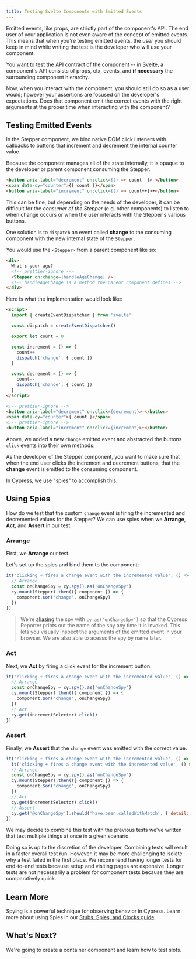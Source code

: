 ```yaml
---
title: Testing Svelte Components with Emitted Events
---
```


Emitted events, like props, are strictly part of the component's API. The end
user of your application is not even aware of the concept of emitted events.
This means that when you're testing emitted events, the _user_ you should keep
in mind while writing the test is the developer who will use your component.

You want to test the API contract of the component -- in Svelte, a component's
API consists of props, ctx, events, and **if necessary** the surrounding
component hierarchy.

Now, when you interact with the component, you should still do so as a user
would; however your assertions are focused on the developer's expectations. Does
that component emit the correct events with the right arguments at the proper
time when interacting with the component?

## Testing Emitted Events

In the Stepper component, we bind native DOM click listeners with callbacks to
buttons that increment and decrement the internal counter value.

Because the component manages all of the state internally, it is opaque to the
developer or parent component consuming the Stepper.

```html
<button aria-label="decrement" on:click={() => count--}>-</button>
<span data-cy="counter">{{ count }}</span>
<button aria-label="increment" on:click={() => count++}>+</button>
```

This can be fine, but depending on the needs of the developer, it can be
difficult for the _consumer of the Stepper_ (e.g. other components) to listen to
when change occurs or when the user interacts with the Stepper's various
buttons.

One solution is to `dispatch` an event called **change** to the consuming
component with the new internal state of the `Stepper`.

You would use the `<Stepper>` from a parent component like so:

```html
<div>
  What's your age?
  <!-- prettier-ignore -->
  <Stepper on:change={handleAgeChange} />
  <!-- handleAgeChange is a method the parent component defines -->
</div>
```

Here is what the implementation would look like:

<code-group>
<code-block label="Stepper.svelte" active>

```html
<script>
  import { createEventDispatcher } from 'svelte'

  const dispatch = createEventDispatcher()

  export let count = 0

  const increment = () => {
    count++
    dispatch('change', { count })
  }

  const decrement = () => {
    count--
    dispatch('change', { count })
  }
</script>

<!-- prettier-ignore -->
<button aria-label="decrement" on:click={decrement}>-</button>
<span data-cy="counter">{ count }</span>
<!-- prettier-ignore -->
<button aria-label="increment" on:click={increment}>+</button>
```

</code-block>
</code-group>

Above, we added a new `change` emitted event and abstracted the buttons `click`
events into their own methods.

As the developer of the Stepper component, you want to make sure that when the
end user clicks the increment and decrement buttons, that the **change** event
is emitted to the consuming component.

In Cypress, we use "spies" to accomplish this.

## Using Spies

How do we test that the custom `change` event is firing the incremented and
decremented values for the Stepper? We can use spies when we **Arrange**,
**Act**, and **Assert** in our test.

### Arrange

First, we **Arrange** our test.

Let's set up the spies and bind them to the component:

<code-group>
<code-block label="Stepper.cy.js" active>

```js
it('clicking + fires a change event with the incremented value', () => {
  // Arrange
  const onChangeSpy = cy.spy().as('onChangeSpy')
  cy.mount(Stepper).then(({ component }) => {
    component.$on('change', onChangeSpy)
  })
})
```

</code-block>
</code-group>

> We're [aliasing](/guides/core-concepts/variables-and-aliases) the spy with
> `cy.as('onChangeSpy')` so that the Cypress Reporter prints out the name of the
> spy any time it is invoked. This lets you visually inspect the arguments of
> the emitted event in your browser. We are also able to acesss the spy by name
> later.

### Act

Next, we **Act** by firing a click event for the increment button.

<code-group>
<code-block label="Stepper.cy.js" active>

```js
it('clicking + fires a change event with the incremented value', () => {
  // Arrange
  const onChangeSpy = cy.spy().as('onChangeSpy')
  cy.mount(Stepper).then(({ component }) => {
    component.$on('change', onChangeSpy)
  })
  // Act
  cy.get(incrementSelector).click()
})
```

</code-block>
</code-group>

### Assert

Finally, we **Assert** that the `change` event was emitted with the correct
value.

<code-group>
<code-block label="Stepper.cy.js" active>

```js
it('clicking + fires a change event with the incremented value', () => {
  it('clicking + fires a change event with the incremented value', () => {
  // Arrange
  const onChangeSpy = cy.spy().as('onChangeSpy')
  cy.mount(Stepper).then(({ component }) => {
    component.$on('change', onChangeSpy)
  })
  // Act
  cy.get(incrementSelector).click()
  // Assert
  cy.get('@onChangeSpy').should('have.been.calledWithMatch', { detail: { count: 1 } })
})
```

</code-block>
</code-group>

We may decide to combine this test with the previous tests we've written that
test multiple things at once in a given scenario.

Doing so is up to the discretion of the developer. Combining tests will result
in a faster overall test run. However, it may be more challenging to isolate why
a test failed in the first place. We recommend having longer tests for
end-to-end tests because setup and visiting pages are expensive. Longer tests
are not necessarily a problem for component tests because they are comparatively
quick.

## Learn More

Spying is a powerful technique for observing behavior in Cypress. Learn more
about using Spies in our
[Stubs, Spies, and Clocks guide](/guides/guides/stubs-spies-and-clocks).

## What's Next?

We're going to create a container component and learn how to test slots.

<NavGuide prev="/guides/component-testing/testing-svelte" next="/guides/component-testing/slots-svelte" />
